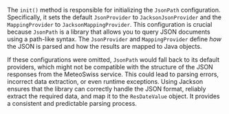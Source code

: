 The `init()` method is responsible for initializing the `JsonPath` configuration. Specifically, it sets the default `JsonProvider` to `JacksonJsonProvider` and the `MappingProvider` to `JacksonMappingProvider`. This configuration is crucial because `JsonPath` is a library that allows you to query JSON documents using a path-like syntax. The `JsonProvider` and `MappingProvider` define *how* the JSON is parsed and how the results are mapped to Java objects.

If these configurations were omitted, `JsonPath` would fall back to its default providers, which might not be compatible with the structure of the JSON responses from the MeteoSwiss service. This could lead to parsing errors, incorrect data extraction, or even runtime exceptions.  Using Jackson ensures that the library can correctly handle the JSON format, reliably extract the required data, and map it to the `ResDateValue` object. It provides a consistent and predictable parsing process.